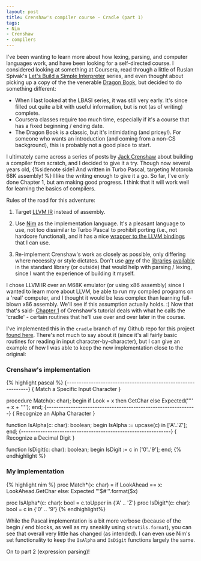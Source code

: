 ```yaml
---
layout: post
title: Crenshaw's compiler course - Cradle (part 1)
tags:
- Nim
- Crenshaw
- compilers
---
```


I've been wanting to learn more about how lexing, parsing, and computer languages
work, and have been looking for a self-directed course.  I considered looking at
something at Coursera, read through a little of Ruslan Spivak's [Let's Build a Simple Interpreter](https://ruslanspivak.com/lsbasi-part1/)
series, and even thought about picking up a copy of the the venerable
[Dragon Book](http://www.amazon.com/Compilers-Principles-Techniques-Tools-2nd/dp/0321486811),
but decided to do something different:

- When I last looked at the LBASI series, it was still very early.  It's since filled
  out quite a bit with useful information, but is not (as of writing) complete.
- Coursera classes require too much time, especially if it's a course that has a
  fixed beginning / ending date.
- The Dragon Book is a classic, but it's intimidating (and pricey!).  For someone
  who wants an introduction (and coming from a non-CS background), this is probably
  not a good place to start.

I ultimately came across a series of posts by [Jack Crenshaw](http://compilers.iecc.com/crenshaw/)
about building a compiler from scratch, and I decided to give it a try.  Though
now several years old, {%sidenote side1 And written in Turbo Pascal, targeting
Motorola 68K assembly! %} I like the writing enough to give it a go.  So far, I've
only done Chapter 1, but am making good progress. I think that it will work well
for learning the basics of compilers.


Rules of the road for this adventure:

1) Target [LLVM IR](http://llvm.org/docs/tutorial/LangImpl3.html) instead of
   assembly.

2) Use [Nim](http://nim-lang.org) as the implementation language.  It's a pleasant
   language to use, not too dissimilar to Turbo Pascal to prohibit porting (i.e., not
   hardcore functional), and it has a nice [wrapper to the LLVM bindings](https://github.com/FedeOmoto/llvm)
   that I can use.

3) Re-implement Crenshaw's work as closely as possible, only differing where necessity
   or style dictates.  Don't use [any](http://nim-lang.org/docs/pegs.html) of the
   [libraries](http://nim-lang.org/docs/parseutils.html) [available](http://nim-lang.org/docs/lexbase.html)
   in the standard library (or outside) that would help with parsing / lexing, since
   I want the experience of building it myself.

I chose LLVM IR over an M68K emulator (or using x86 assembly) since I wanted to learn
more about LLVM, be able to run my compiled programs on a 'real' computer, and I
thought it would be less complex than learning full-blown x86 assembly.  We'll see
if this assumption actually holds. :) Now that that's said- [Chapter 1](http://compilers.iecc.com/crenshaw/tutor1.txt)
of Crenshaw's tutorial deals with what he calls the 'cradle' - certain routines
that he'll use over and over later in the course.

I've implemented this in the `cradle` branch of my Github repo for this project
[found here](https://github.com/singularperturbation/crenshaw/blob/cradle/src/cradle/common.nim).
There's not much to say about it (since it's all fairly basic routines for reading
in input character-by-character), but I can give an example of how I was able to keep the
new implementation close to the original:

### Crenshaw's implementation
{% highlight pascal %}
{--------------------------------------------------------------}
{ Match a Specific Input Character }

procedure Match(x: char);
begin
   if Look = x then GetChar
   else Expected('''' + x + '''');
end;
{--------------------------------------------------------------}
{ Recognize an Alpha Character }

function IsAlpha(c: char): boolean;
begin
   IsAlpha := upcase(c) in ['A'..'Z'];
end;
{--------------------------------------------------------------}
{ Recognize a Decimal Digit }

function IsDigit(c: char): boolean;
begin
   IsDigit := c in ['0'..'9'];
end;
{% endhighlight %}

### My implementation
{% highlight nim %}
proc Match*(x: char) =
  if LookAhead == x: LookAhead.GetChar
  else: Expected "'$#'".format($x)

proc IsAlpha*(c: char): bool = c.toUpper in {'A' .. 'Z'}
proc IsDigit*(c: char): bool = c in {'0' .. '9'}
{% endhighlight%}

While the Pascal implementation is a bit more verbose (because of the begin / end
blocks, as well as my sneakily using `strutils.format`), you can see that overall
very little has changed (as intended).  I can even use Nim's set functionality
to keep the `IsAlpha` and `IsDigit` functions largely the same.

On to part 2 (expression parsing)!
